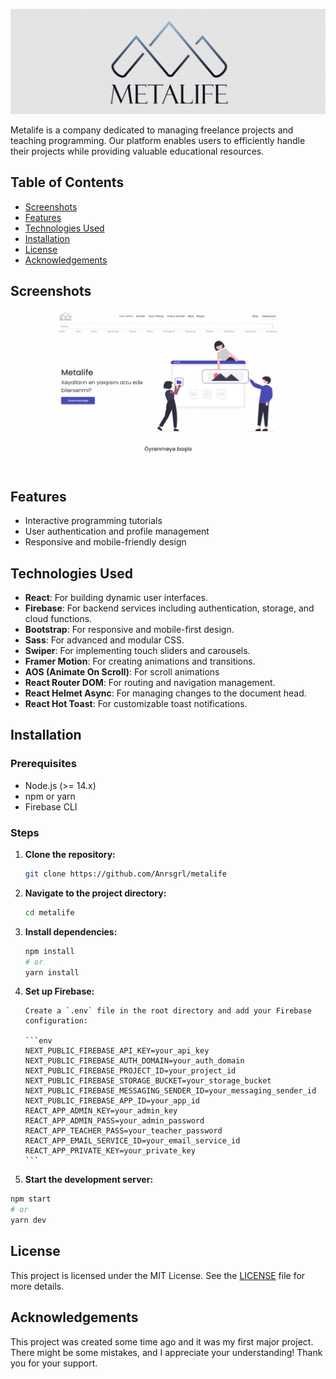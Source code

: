 ![Metalife Logo](./src/assets/images/banner.webp)

Metalife is a company dedicated to managing freelance projects and teaching programming. Our platform enables users to efficiently handle their projects while providing valuable educational resources.

## Table of Contents

- [Screenshots](#screenshots)
- [Features](#features)
- [Technologies Used](#technologies-used)
- [Installation](#installation)
- [License](#license)
- [Acknowledgements](#acknowledgements)

## Screenshots

![Homepage Screenshot](./public/screenshot.webp)

## Features

- Interactive programming tutorials
- User authentication and profile management
- Responsive and mobile-friendly design

## Technologies Used

- **React**: For building dynamic user interfaces.
- **Firebase**: For backend services including authentication, storage, and cloud functions.
- **Bootstrap**: For responsive and mobile-first design.
- **Sass**: For advanced and modular CSS.
- **Swiper**: For implementing touch sliders and carousels.
- **Framer Motion**: For creating animations and transitions.
- **AOS (Animate On Scroll)**: For scroll animations
- **React Router DOM**: For routing and navigation management.
- **React Helmet Async**: For managing changes to the document head.
- **React Hot Toast**: For customizable toast notifications.

## Installation

### Prerequisites

- Node.js (>= 14.x)
- npm or yarn
- Firebase CLI

### Steps

1.  **Clone the repository:**

    ```sh
    git clone https://github.com/Anrsgrl/metalife
    ```

2.  **Navigate to the project directory:**

    ```sh
    cd metalife
    ```

3.  **Install dependencies:**

    ```sh
    npm install
    # or
    yarn install
    ```

4.  **Set up Firebase:**

        Create a `.env` file in the root directory and add your Firebase configuration:

        ```env
        NEXT_PUBLIC_FIREBASE_API_KEY=your_api_key
        NEXT_PUBLIC_FIREBASE_AUTH_DOMAIN=your_auth_domain
        NEXT_PUBLIC_FIREBASE_PROJECT_ID=your_project_id
        NEXT_PUBLIC_FIREBASE_STORAGE_BUCKET=your_storage_bucket
        NEXT_PUBLIC_FIREBASE_MESSAGING_SENDER_ID=your_messaging_sender_id
        NEXT_PUBLIC_FIREBASE_APP_ID=your_app_id
        REACT_APP_ADMIN_KEY=your_admin_key
        REACT_APP_ADMIN_PASS=your_admin_password
        REACT_APP_TEACHER_PASS=your_teacher_password
        REACT_APP_EMAIL_SERVICE_ID=your_email_service_id
        REACT_APP_PRIVATE_KEY=your_private_key
        ```

5.  **Start the development server:**

```sh
npm start
# or
yarn dev
```

## License

This project is licensed under the MIT License. See the [LICENSE](LICENSE) file for more details.

## Acknowledgements

This project was created some time ago and it was my first major project. There might be some mistakes, and I appreciate your understanding! Thank you for your support.
